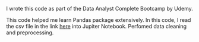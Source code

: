 I wrote this code as part of the Data Analyst Complete Bootcamp by Udemy.

This code helped me learn Pandas package extensively.
In this code, I read the csv file in the link [here](https://www.dropbox.com/sh/px61vmdiyjcirei/AAA7nN6KtsLD0z8NlUU6LzPVa?dl=0) into Jupiter Notebook.
Perfomed data cleaning and preprocessing.
